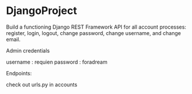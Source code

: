 # DjangoProject

Build a functioning Django REST Framework API for all account processes: register, login, logout, change password, change username, and change email.


Admin credentials

username : requien 
password : foradream


Endpoints: 

check out urls.py in accounts 
